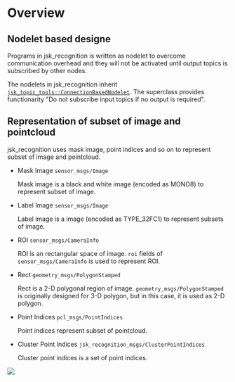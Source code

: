 # Overview

## Nodelet based designe
Programs in jsk_recognition is written as nodelet to overcome communication overhead
and they will not be activated until output topics is subscribed by other nodes.

The nodelets in jsk_recognition inherit
[`jsk_topic_tools::ConnectionBasedNodelet`](http://docs.ros.org/indigo/api/jsk_topic_tools/html/classjsk__topic__tools_1_1ConnectionBasedNodelet.html).
The superclass provides functionarity "Do not subscribe input topics if no output is required".

## Representation of subset of image and pointcloud
jsk_recognition uses mask image, point indices and so on to
represent subset of image and pointcloud.
* Mask Image `sensor_msgs/Image`

  Mask image is a black and white image (encoded as MONO8) to represent
  subset of image.
* Label Image `sensor_msgs/Image`

  Label image is a image (encoded as TYPE_32FC1)
  to represent subsets of image.
* ROI `sensor_msgs/CameraInfo`

  ROI is an rectangular space of image.
  `roi` fields of `sensor_msgs/CameraInfo` is used to represent ROI.
* Rect `geometry_msgs/PolygonStamped`

  Rect is a 2-D polygonal region of image.
  `geometry_msgs/PolygonStamped` is originally designed for 3-D polygon, but
  in this case, it is used as 2-D polygon.
* Point Indices `pcl_msgs/PointIndices`

  Point indices represent subset of pointcloud.
* Cluster Point Indices `jsk_recognition_msgs/ClusterPointIndices`

  Cluster point indices is a set of point indices.

![](images/mask_image.png)
